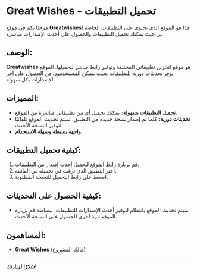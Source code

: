 # Great Wishes - تحميل التطبيقات

مرحبًا بكم في موقع **Greatwishes**! هذا هو الموقع الذي يحتوي على التطبيقات الخاصة بي حيث يمكنك تحميل التطبيقات والحصول على أحدث الإصدارات مباشرة.

## الوصف:
**Greatwishes** هو موقع لتخزين تطبيقاتي المختلفة وتوفير رابط مباشر لتحميلها. الموقع يوفر تحديثات دورية للتطبيقات بحيث يتمكن المستخدمون من الحصول على آخر الإصدارات بكل سهولة.

## المميزات:
- **تحميل التطبيقات بسهولة:** يمكنك تحميل أي من تطبيقاتي مباشرة من الموقع.
- **تحديثات دورية:** كلما تم إصدار نسخة جديدة من التطبيق، سيتم تحديث الموقع تلقائيًا لتوفير النسخة الأحدث.
- **واجهة بسيطة وسهلة الاستخدام.**

## كيفية تحميل التطبيقات:
1. قم بزيارة [رابط الموقع](https://greatwishes.github.io/) لتحميل أحدث إصدار من التطبيقات.
2. اختر التطبيق الذي ترغب في تحميله من القائمة.
3. اضغط على رابط التحميل للنسخة المطلوبة.

## كيفية الحصول على التحديثات:
- سيتم تحديث الموقع بانتظام لتوفير أحدث الإصدارات للتطبيقات. ببساطة قم بزيارة الموقع مرة أخرى للحصول على النسخة الأحدث.
  
## المساهمون:
- **Great Wishes** (مالك المشروع)

---

**شكرًا لزيارتك!**

